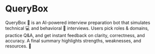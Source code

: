 # QueryBox
QueryBox 🤖 is an AI-powered interview preparation bot that simulates technical 💻 and behavioral 💬 interviews. Users pick roles &amp; domains, practice Q&amp;A, and get instant feedback on clarity, correctness, and accuracy. A final summary highlights strengths, weaknesses, and resources. 🚀
